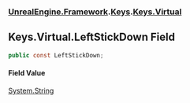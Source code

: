 ### [UnrealEngine.Framework](./UnrealEngine-Framework.md 'UnrealEngine.Framework').[Keys](./UnrealEngine-Framework-Keys.md 'UnrealEngine.Framework.Keys').[Keys.Virtual](./UnrealEngine-Framework-Keys-Virtual.md 'UnrealEngine.Framework.Keys.Virtual')
## Keys.Virtual.LeftStickDown Field
  
```csharp
public const LeftStickDown;
```
#### Field Value
[System.String](https://docs.microsoft.com/en-us/dotnet/api/System.String 'System.String')  
